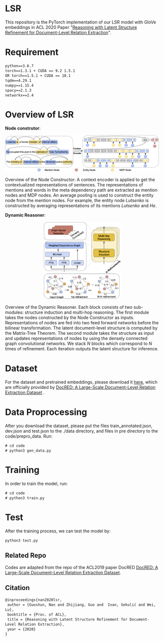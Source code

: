 # LSR
This repository is the PyTorch implementation of our LSR model with GloVe embeddings in ACL 2020 Paper 
"[Reasoning with Latent Structure Refinement for Document-Level Relation Extraction](https://arxiv.org/abs/2005.06312)".

# Requirement
```
python==3.6.7 
torch==1.3.1 + CUDA == 9.2 1.5.1
OR torch==1.5.1 + CUDA == 10.1
tqdm==4.29.1
numpy==1.15.4
spacy==2.1.3
networkx==2.4
```
# Overview of LSR

**Node construtor**:

![Node Constructor](fig/node.png)

Overview of the Node Constructor: A context encoder is applied to get the contextualized representations of sentences. The representations of mentions and words in the meta dependency path are extracted as mention nodes and MDP nodes. An average pooling is used to construct the entity node from the mention nodes. For example, the entity node *Lutsenko* is constructed by averaging representations of its mentions *Lutsenko* and *He*.

**Dynamic Reasoner**:
<p align="center">
<img src="./fig/reasoner.png" width="50%" height="50%">
</p>

Overview of the Dynamic Reasoner. Each block consists of two sub-modules: structure induction and multi-hop reasoning. The first module takes the nodes constructed by the Node Constructor as inputs. Representations of nodes are fed into two feed forward networks before the bilinear transformation. The latent document-level structure is computed by the Matrix-Tree Theorem. The second module takes the structure as input and updates representations of nodes by using the densely connected graph convolutional networks. We stack *N* blocks which correspond to *N* times of refinement. Each iteration outputs the latent structure for inference.

# Dataset

For the dataset and pretrained embeddings, please download it [here](https://github.com/thunlp/DocRED/tree/master/data), which are officially provided by [DocRED: A Large-Scale Document-Level Relation Extraction Dataset](https://arxiv.org/abs/1906.06127)
. 
# Data Proprocessing
After you download the dataset, please put the files train_annotated.json, dev.json and test.json to the ./data directory, and files in pre directory to the code/prepro_data. Run:

```
# cd code
# python3 gen_data.py 
```

# Training
In order to train the model, run:

```
# cd code
# python3 train.py
```

# Test
After the training process, we can test the model by:

```
python3 test.py
```

## Related Repo

Codes are adapted from the repo of the ACL2019 paper DocRED [DocRED: A Large-Scale Document-Level Relation Extraction Dataset](https://github.com/thunlp/DocRED).

## Citation

```
@inproceedings{nan2020lsr,
 author = {Guoshun, Nan and Zhijiang, Guo and  Ivan, Sekulić and Wei, Lu},
 booktitle = {Proc. of ACL},
 title = {Reasoning with Latent Structure Refinement for Document-Level Relation Extraction},
 year = {2020}
}
```


